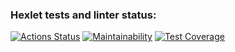 ### Hexlet tests and linter status:
[![Actions Status](https://github.com/GearSL/java-project-73/workflows/hexlet-check/badge.svg)](https://github.com/GearSL/java-project-73/actions)
[![Maintainability](https://api.codeclimate.com/v1/badges/ab0096defb830d5d0b20/maintainability)](https://codeclimate.com/github/GearSL/java-project-73/maintainability)
[![Test Coverage](https://api.codeclimate.com/v1/badges/ab0096defb830d5d0b20/test_coverage)](https://codeclimate.com/github/GearSL/java-project-73/test_coverage)